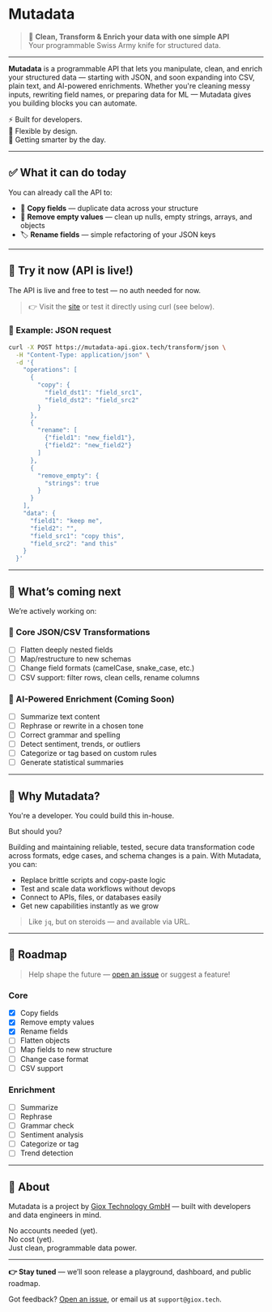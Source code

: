 # Mutadata

> 🧬 **Clean, Transform & Enrich your data with one simple API**  
> Your programmable Swiss Army knife for structured data.

---

**Mutadata** is a programmable API that lets you manipulate, clean, and enrich your structured data — starting with JSON, and soon expanding into CSV, plain text, and AI-powered enrichments. Whether you're cleaning messy inputs, rewriting field names, or preparing data for ML — Mutadata gives you building blocks you can automate.

⚡ Built for developers.  
🔧 Flexible by design.  
🧠 Getting smarter by the day.

---

## ✅ What it can do today

You can already call the API to:

- 🧪 **Copy fields** — duplicate data across your structure
- 🧹 **Remove empty values** — clean up nulls, empty strings, arrays, and objects
- 🏷️ **Rename fields** — simple refactoring of your JSON keys

---

## 🧪 Try it now (API is live!)

The API is live and free to test — no auth needed for now.

> 👉 Visit the [site](https://mutadata.giox.tech) or test it directly using curl (see below).

### 🧾 Example: JSON request

```bash
curl -X POST https://mutadata-api.giox.tech/transform/json \
  -H "Content-Type: application/json" \
  -d '{
    "operations": [
      {
        "copy": {
          "field_dst1": "field_src1",
          "field_dst2": "field_src2"
        }
      },
      {
        "rename": [
          {"field1": "new_field1"},
          {"field2": "new_field2"}
        ]
      },
      {
        "remove_empty": {
          "strings": true
        }
      }
    ],
    "data": {
      "field1": "keep me",
      "field2": "",
      "field_src1": "copy this",
      "field_src2": "and this"
    }
  }'
```

---

## 🌱 What’s coming next

We’re actively working on:

### 🔧 Core JSON/CSV Transformations
- [ ] Flatten deeply nested fields
- [ ] Map/restructure to new schemas
- [ ] Change field formats (camelCase, snake_case, etc.)
- [ ] CSV support: filter rows, clean cells, rename columns

### 🤖 AI-Powered Enrichment (Coming Soon)
- [ ] Summarize text content
- [ ] Rephrase or rewrite in a chosen tone
- [ ] Correct grammar and spelling
- [ ] Detect sentiment, trends, or outliers
- [ ] Categorize or tag based on custom rules
- [ ] Generate statistical summaries

---

## 🧠 Why Mutadata?

You're a developer. You could build this in-house.

But should you?

Building and maintaining reliable, tested, secure data transformation code across formats, edge cases, and schema changes is a pain. With Mutadata, you can:

- Replace brittle scripts and copy-paste logic
- Test and scale data workflows without devops
- Connect to APIs, files, or databases easily
- Get new capabilities instantly as we grow

> Like `jq`, but on steroids — and available via URL.

---

## 🏁 Roadmap

> Help shape the future — [open an issue](https://github.com/gioxtech/mutadata-docs/issues) or suggest a feature!

### Core
- [x] Copy fields
- [x] Remove empty values
- [x] Rename fields
- [ ] Flatten objects
- [ ] Map fields to new structure
- [ ] Change case format
- [ ] CSV support

### Enrichment
- [ ] Summarize
- [ ] Rephrase
- [ ] Grammar check
- [ ] Sentiment analysis
- [ ] Categorize or tag
- [ ] Trend detection

---

## 🧭 About

Mutadata is a project by [Giox Technology GmbH](https://giox.tech) — built with developers and data engineers in mind.

No accounts needed (yet).  
No cost (yet).  
Just clean, programmable data power.

---

**👉 Stay tuned** — we’ll soon release a playground, dashboard, and public roadmap.

Got feedback? [Open an issue](https://github.com/gioxtech/mutadata-docs/issues), or email us at `support@giox.tech`.
